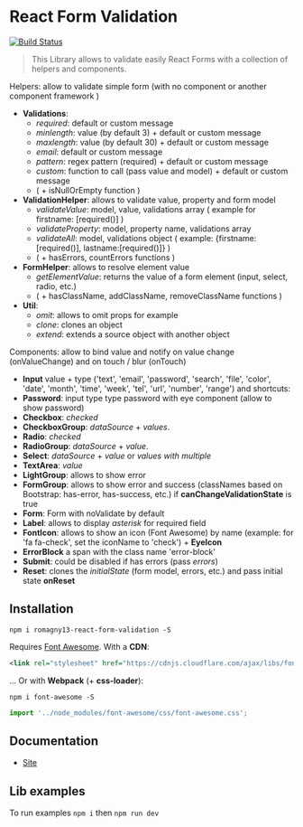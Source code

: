 # React Form Validation

[![Build Status](https://travis-ci.org/romagny13/react-form-validation.svg?branch=master)](https://travis-ci.org/romagny13/react-form-validation)

> This Library allows to validate easily React Forms with a collection of helpers and components.

Helpers: allow to validate simple form (with no component or another component framework )
* **Validations**: 
    * _required_: default or custom message
    * _minlength_: value (by default 3) + default or custom message
    * _maxlength_: value (by default 30) + default or custom message
    * _email_: default or custom message
    * _pattern_: regex pattern (required)  + default or custom message
    * _custom_: function to call (pass value and model)  + default or custom message
    * ( + isNullOrEmpty function )
* **ValidationHelper**: allows to validate value, property and form model
    * _validateValue_: model, value, validations array ( example for firstname: [required()] )
    * _validateProperty_: model, property name, validations array
    * _validateAll_: model, validations object ( example: {firstname:[required()], lastname:[required()]} )
    * ( + hasErrors, countErrors functions )
* **FormHelper**: allows to resolve element value
    * _getElementValue_: returns the value of a form element (input, select, radio, etc.)
    * ( + hasClassName, addClassName, removeClassName functions )
* **Util**: 
    * _omit_: allows to omit props for example
    * _clone_: clones an object
    * _extend_: extends a source object with another object

Components: allow to bind value and notify on value change (onValueChange) and on touch / blur (onTouch)
* **Input** value + type ('text', 'email', 'password', 'search', 'file', 'color', 'date', 'month', 'time', 'week', 'tel', 'url', 'number', 'range') and shortcuts:
* **Password**: input type type password with eye component (allow to show password)
* **Checkbox**: _checked_
* **CheckboxGroup**: _dataSource_ + _values_.
* **Radio**: _checked_
* **RadioGroup**: _dataSource_ + _value_.
* **Select**: _dataSource_ + _value_  or _values with multiple_
* **TextArea**: _value_
* **LightGroup**: allows to show error
* **FormGroup**: allows to show error and success (classNames based on Bootstrap: has-error, has-success, etc.) if **canChangeValidationState** is true
* **Form**: Form with noValidate by default
* **Label**: allows to display _asterisk_ for required field
* **FontIcon**: allows to show an icon (Font Awesome) by name (example: for 'fa fa-check', set the iconName to 'check') + **EyeIcon**
* **ErrorBlock** a span with the class name 'error-block'
* **Submit**: could be disabled if has errors (pass _errors_)
* **Reset**: clones the _initialState_ (form model, errors, etc.) and pass initial state **onReset**

## Installation

```
npm i romagny13-react-form-validation -S
```
Requires [Font Awesome](http://fontawesome.io/). With a **CDN**:
```xml
<link rel="stylesheet" href="https://cdnjs.cloudflare.com/ajax/libs/font-awesome/4.7.0/css/font-awesome.css">
```
... Or with **Webpack** (+ **css-loader**):
```
npm i font-awesome -S
```
```js
import '../node_modules/font-awesome/css/font-awesome.css';
```

## Documentation

* [Site](https://romagny13.github.io/react-form-validation/)

## Lib examples

To run examples `npm i` then `npm run dev`
